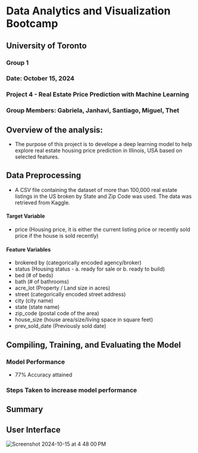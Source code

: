 # Data Analytics and Visualization Bootcamp 
## University of Toronto
### Group 1
### Date: October 15, 2024
### Project 4 - Real Estate Price Prediction with Machine Learning
### Group Members: Gabriela, Janhavi, Santiago, Miguel, Thet


## Overview of the analysis: 
 - The purpose of this project is to develope a deep learning model to help explore real estate housing price prediction in Illinois, USA based on selected features.

## Data Preprocessing
 - A CSV file containing the dataset of more than 100,000 real estate listings in the US broken by State and Zip Code was used. The data was retrieved from Kaggle.

#### Target Variable
 - price (Housing price, it is either the current listing price or recently sold price if the house is sold recently)

#### Feature Variables
 - brokered by (categorically encoded agency/broker)
 - status (Housing status - a. ready for sale or b. ready to build)
  - bed (# of beds)
 - bath (# of bathrooms)
 - acre_lot (Property / Land size in acres)
 - street (categorically encoded street address)
 - city (city name)
 - state (state name)
 - zip_code (postal code of the area)
 - house_size (house area/size/living space in square feet)
 - prev_sold_date (Previously sold date)

## Compiling, Training, and Evaluating the Model

### Model Performance
  - 77% Accuracy attained
  
### Steps Taken to increase model performance

## Summary


## User Interface
![Screenshot 2024-10-15 at 4 48 00 PM](https://github.com/user-attachments/assets/d66fdef2-6498-4d42-8cc1-af075f5e1b23)

